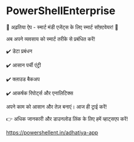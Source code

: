 # PowerShellEnterprise
🚜 अढ़तिया ऐप - स्मार्ट मंडी एजेंट्स के लिए स्मार्ट सॉफ़्टवेयर! 🌾

अब अपने व्यवसाय को स्मार्ट तरीके से प्रबंधित करें!

✔️ डेटा प्रबंधन

✔️ आसान पर्ची एंट्री

✔️ क्लाउड बैकअप

✔️ आकर्षक रिपोर्ट्स और एनालिटिक्स

अपने काम को आसान और तेज़ बनाएं। आज ही ट्राई करें!

👉 अधिक जानकारी और डाउनलोड लिंक के लिए हमें व्हाट्सएप करें!

https://powershellent.in/adhatiya-app
